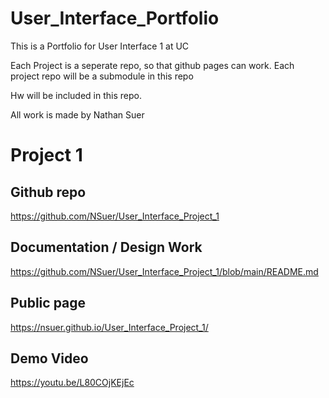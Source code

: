 # User_Interface_Portfolio

This is a Portfolio for User Interface 1 at UC

Each Project is a seperate repo, so that github pages can work. Each project repo will be a submodule in this repo

Hw will be included in this repo.

All work is made by Nathan Suer

# Project 1

## Github repo
https://github.com/NSuer/User_Interface_Project_1

## Documentation / Design Work
https://github.com/NSuer/User_Interface_Project_1/blob/main/README.md

## Public page 
https://nsuer.github.io/User_Interface_Project_1/

## Demo Video
https://youtu.be/L80COjKEjEc
